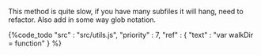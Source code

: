 This method is quite slow, if you have many subfiles it will hang, need to refactor. Also add in some way glob notation.

{%code_todo
    "src" : "src/utils.js",
    "priority" : 7,
    "ref" : {
        "text" : "var walkDir = function"
    }
%}
